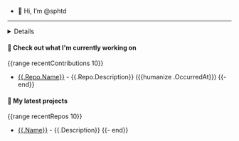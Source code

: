 - 👋 Hi, I’m @sphtd
<!---
sphtd/sphtd is a ✨ special ✨ repository because its `README.md` (this file) appears on your GitHub profile.
You can click the Preview link to take a look at your changes.
--->

---

<details>

![Engin`s GitHub stats](https://github-readme-stats.vercel.app/api?username=sphtd&show_icons=true&theme=radical)

</details>

#### 👷 Check out what I'm currently working on
{{range recentContributions 10}}
- [{{.Repo.Name}}]({{.Repo.URL}}) - {{.Repo.Description}} ({{humanize .OccurredAt}})
{{- end}}

#### 🌱 My latest projects
{{range recentRepos 10}}
- [{{.Name}}]({{.URL}}) - {{.Description}}
{{- end}}

